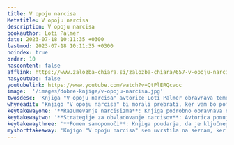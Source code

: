 ```yaml
---
title: V opoju narcisa
Metatitle: V opoju narcisa
description: V opoju narcisa
bookauthor: Loti Palmer
date: 2023-07-18 10:11:35 +0300
lastmod: 2023-07-18 10:11:35 +0300
noindex: true
order: 10
hascontent: false
afflink: https://www.zalozba-chiara.si/zalozba-chiara/657-v-opoju-narcisa?pos_id=44065
hasyoutube: false
youtubelink: https://www.youtube.com/watch?v=QtPlERQcvoc
image:  '/images/dobre-knjige/v-opoju-narcisa.jpg'
twosdesc: 'Knjiga "V opoju narcisa" avtorice Loti Palmer obravnava temo narcisizma, ki je v vsakdanjem življenju pogosto napačno razumljen. Avtorica skozi knjigo razkriva, kako lahko narcisizem vpliva na intimne odnose, delovna mesta in druge aspekte življenja, pri čemer poudarja, da je vsak poglobljen odnos z narcisom minsko polje. Slovenska avtorica, ki je izbrala psevdonim zaradi strahu pred bivšim partnerjem, je svoje izkušnje in znanje strnila v to knjigo, da bi pomagala drugim razumeti in obvladovati odnose z narcisi.'
whyreadit: 'Knjigo "V opoju narcisa" bi morali prebrati, ker vam bo pomagala razumeti in prepoznati narcisizem ter njegov vpliv na osebne in profesionalne odnose. Poleg tega vam bo knjiga ponudila dragocene nasvete in strategije za obvladovanje in zaščito pred škodljivimi vplivi narcisov v vašem življenju.'
keytakewayone: '**Razumevanje narcisizma**: Knjiga podrobno obravnava narcisizem kot osebnostno motnjo, ki močno vpliva na medosebne odnose. Pomaga razumeti, kako narcisi delujejo in kako njihovo vedenje vpliva na druge.'
keytakewaytwo: '**Strategije za obvladovanje narcisov**: Avtorica ponuja praktične nasvete in strategije za obvladovanje odnosov z narcisi. To vključuje razumevanje, kako se narcisi odzivajo na kritiko, kako manipulirajo z drugimi in kako se zaščititi pred njihovim vplivom.'
keytakewaythree: '**Pomen samopomoči**: Knjiga poudarja, da je ključnega pomena, da se žrtve narcisov osredotočijo na svoje dobro počutje in zdravljenje. To vključuje prepoznavanje in obravnavanje lastnih čustvenih ran, ki so morda prispevale k vpletenosti v odnose z narcisi.'
myshorttakeaway: 'Knjigo "V opoju narcisa" sem uvrstila na seznam, ker je ena od mojih močnejših spoznanj v življenju bila, da niso vsi ljudje po srcu dobri. Tudi sama sem bila v odnosu z narcisom. Odnos z narcisom te pripelje na kolena, ko sam začneš dvomiti o svoji realnosti, svoji pameti, svoji vrednosti. Vsakomur, ki sumi, da je v odnosu z narcisom priporočam branje naše slovenske avtorice. Nobena druga knjiga na seznamu ti ne more pomagati, če si v odnosu z narcisom. Življenje po narcisu, ko se izobraziš in se zaščitiš, je neskončno lepše. Nihče ni imun na manipulacije narcisov. Najhuje je, da znajo biti presneto očarlljivi.'
---
```


